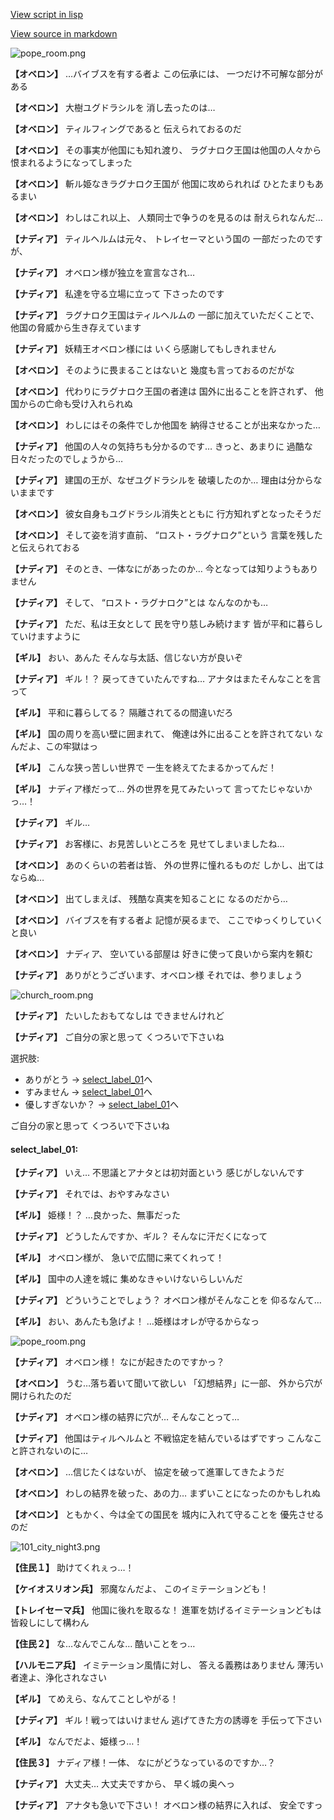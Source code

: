 [View script in lisp](../scripts/1100401.txt)

[View source in markdown](1100401.md)

![pope_room.png](../images/backgrounds/pope_room.png)

**【オベロン】**
…バイブスを有する者よ
この伝承には、
一つだけ不可解な部分がある

**【オベロン】**
大樹ユグドラシルを
消し去ったのは…

**【オベロン】**
ティルフィングであると
伝えられておるのだ

**【オベロン】**
その事実が他国にも知れ渡り、
ラグナロク王国は他国の人々から
恨まれるようになってしまった

**【オベロン】**
斬ル姫なきラグナロク王国が
他国に攻められれば
ひとたまりもあるまい

**【オベロン】**
わしはこれ以上、
人類同士で争うのを見るのは
耐えられなんだ…

**【ナディア】**
ティルヘルムは元々、
トレイセーマという国の
一部だったのですが、

**【ナディア】**
オベロン様が独立を宣言なされ…

**【ナディア】**
私達を守る立場に立って
下さったのです

**【ナディア】**
ラグナロク王国はティルヘルムの
一部に加えていただくことで、
他国の脅威から生き存えています

**【ナディア】**
妖精王オベロン様には
いくら感謝してもしきれません

**【オベロン】**
そのように畏まることはないと
幾度も言っておるのだがな

**【オベロン】**
代わりにラグナロク王国の者達は
国外に出ることを許されず、
他国からの亡命も受け入れられぬ

**【オベロン】**
わしにはその条件でしか他国を
納得させることが出来なかった…

**【ナディア】**
他国の人々の気持ちも分かるのです…
きっと、あまりに
過酷な日々だったのでしょうから…

**【ナディア】**
建国の王が、なぜユグドラシルを
破壊したのか…
理由は分からないままです

**【オベロン】**
彼女自身もユグドラシル消失とともに
行方知れずとなったそうだ

**【オベロン】**
そして姿を消す直前、
 “ロスト・ラグナロク”という
言葉を残したと伝えられておる

**【ナディア】**
そのとき、一体なにがあったのか…
今となっては知りようもありません

**【ナディア】**
そして、
“ロスト・ラグナロク”とは
なんなのかも…

**【ナディア】**
ただ、私は王女として
民を守り慈しみ続けます
皆が平和に暮らしていけますように

**【ギル】**
おい、あんた
そんな与太話、信じない方が良いぞ

**【ナディア】**
ギル！？
戻ってきていたんですね…
アナタはまたそんなことを言って

**【ギル】**
平和に暮らしてる？
隔離されてるの間違いだろ

**【ギル】**
国の周りを高い壁に囲まれて、
俺達は外に出ることを許されてない
なんだよ、この牢獄はっ

**【ギル】**
こんな狭っ苦しい世界で
一生を終えてたまるかってんだ！

**【ギル】**
ナディア様だって…
外の世界を見てみたいって
言ってたじゃないかっ…！

**【ナディア】**
ギル…

**【ナディア】**
お客様に、お見苦しいところを
見せてしまいましたね…

**【オベロン】**
あのくらいの若者は皆、
外の世界に憧れるものだ
しかし、出てはならぬ…

**【オベロン】**
出てしまえば、
残酷な真実を知ることに
なるのだから…

**【オベロン】**
バイブスを有する者よ
記憶が戻るまで、
ここでゆっくりしていくと良い

**【オベロン】**
ナディア、
空いている部屋は
好きに使って良いから案内を頼む

**【ナディア】**
ありがとうございます、オベロン様
それでは、参りましょう

![church_room.png](../images/backgrounds/church_room.png)

**【ナディア】**
たいしたおもてなしは
できませんけれど

**【ナディア】**
ご自分の家と思って
くつろいで下さいね

選択肢:
- ありがとう → [select_label_01](#select_label_01)へ
- すみません → [select_label_01](#select_label_01)へ
- 優しすぎないか？ → [select_label_01](#select_label_01)へ

ご自分の家と思って
くつろいで下さいね

#### select_label_01:

**【ナディア】**
いえ…
不思議とアナタとは初対面という
感じがしないんです

**【ナディア】**
それでは、おやすみなさい

**【ギル】**
姫様！？
…良かった、無事だった

**【ナディア】**
どうしたんですか、ギル？
そんなに汗だくになって

**【ギル】**
オベロン様が、
急いで広間に来てくれって！

**【ギル】**
国中の人達を城に
集めなきゃいけないらしいんだ

**【ナディア】**
どういうことでしょう？
オベロン様がそんなことを
仰るなんて…

**【ギル】**
おい、あんたも急げよ！
…姫様はオレが守るからなっ

![pope_room.png](../images/backgrounds/pope_room.png)

**【ナディア】**
オベロン様！
なにが起きたのですかっ？

**【オベロン】**
うむ…落ち着いて聞いて欲しい
「幻想結界」に一部、
外から穴が開けられたのだ

**【ナディア】**
オベロン様の結界に穴が…
そんなことって…

**【ナディア】**
他国はティルヘルムと
不戦協定を結んでいるはずですっ
こんなこと許されないのに…

**【オベロン】**
…信じたくはないが、
協定を破って進軍してきたようだ

**【オベロン】**
わしの結界を破った、あの力…
まずいことになったのかもしれぬ

**【オベロン】**
ともかく、今は全ての国民を
城内に入れて守ることを
優先させるのだ

![101_city_night3.png](../images/backgrounds/101_city_night3.png)

**【住民１】**
助けてくれぇっ…！

**【ケイオスリオン兵】**
邪魔なんだよ、
このイミテーションども！

**【トレイセーマ兵】**
他国に後れを取るな！
進軍を妨げるイミテーションどもは
皆殺しにして構わん

**【住民２】**
な…なんでこんな…
酷いことをっ…

**【ハルモニア兵】**
イミテーション風情に対し、
答える義務はありません
薄汚い者達よ、浄化されなさい

**【ギル】**
てめえら、なんてことしやがる！

**【ナディア】**
ギル！戦ってはいけません
逃げてきた方の誘導を
手伝って下さい

**【ギル】**
なんでだよ、姫様っ…！

**【住民３】**
ナディア様！一体、
なにがどうなっているのですか…？

**【ナディア】**
大丈夫…
大丈夫ですから、
早く城の奥へっ

**【ナディア】**
アナタも急いで下さい！
オベロン様の結界に入れば、
安全ですっ